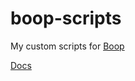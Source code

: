 # boop-scripts

My custom scripts for [Boop]

[Docs](https://github.com/IvanMathy/Boop/blob/main/Boop/Documentation/CustomScripts.md)


[Boop]: https://github.com/IvanMathy/Boop
